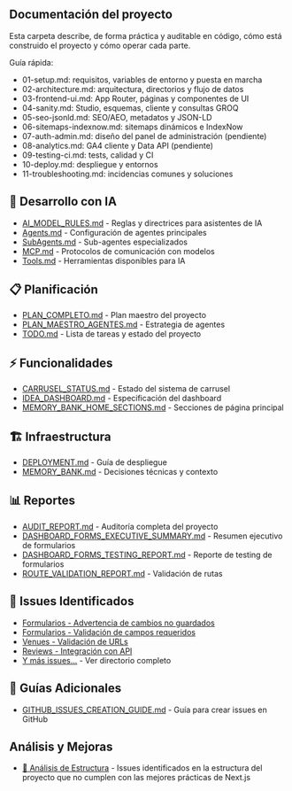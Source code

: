 ## Documentación del proyecto

Esta carpeta describe, de forma práctica y auditable en código, cómo está construido el proyecto y cómo operar cada parte.

Guía rápida:

- 01-setup.md: requisitos, variables de entorno y puesta en marcha
- 02-architecture.md: arquitectura, directorios y flujo de datos
- 03-frontend-ui.md: App Router, páginas y componentes de UI
- 04-sanity.md: Studio, esquemas, cliente y consultas GROQ
- 05-seo-jsonld.md: SEO/AEO, metadatos y JSON-LD
- 06-sitemaps-indexnow.md: sitemaps dinámicos e IndexNow
- 07-auth-admin.md: diseño del panel de administración (pendiente)
- 08-analytics.md: GA4 cliente y Data API (pendiente)
- 09-testing-ci.md: tests, calidad y CI
- 10-deploy.md: despliegue y entornos
- 11-troubleshooting.md: incidencias comunes y soluciones

## 🤖 Desarrollo con IA

- [AI_MODEL_RULES.md](./ai-development/AI_MODEL_RULES.md) - Reglas y directrices para asistentes de IA
- [Agents.md](./ai-development/Agents.md) - Configuración de agentes principales  
- [SubAgents.md](./ai-development/SubAgents.md) - Sub-agentes especializados
- [MCP.md](./ai-development/MCP.md) - Protocolos de comunicación con modelos
- [Tools.md](./ai-development/Tools.md) - Herramientas disponibles para IA

## 📋 Planificación

- [PLAN_COMPLETO.md](./planning/PLAN_COMPLETO.md) - Plan maestro del proyecto
- [PLAN_MAESTRO_AGENTES.md](./planning/PLAN_MAESTRO_AGENTES.md) - Estrategia de agentes
- [TODO.md](./planning/TODO.md) - Lista de tareas y estado del proyecto

## ⚡ Funcionalidades

- [CARRUSEL_STATUS.md](./features/CARRUSEL_STATUS.md) - Estado del sistema de carrusel
- [IDEA_DASHBOARD.md](./features/IDEA_DASHBOARD.md) - Especificación del dashboard
- [MEMORY_BANK_HOME_SECTIONS.md](./features/MEMORY_BANK_HOME_SECTIONS.md) - Secciones de página principal

## 🏗️ Infraestructura

- [DEPLOYMENT.md](./infrastructure/DEPLOYMENT.md) - Guía de despliegue
- [MEMORY_BANK.md](./infrastructure/MEMORY_BANK.md) - Decisiones técnicas y contexto

## 📊 Reportes

- [AUDIT_REPORT.md](./reports/AUDIT_REPORT.md) - Auditoría completa del proyecto  
- [DASHBOARD_FORMS_EXECUTIVE_SUMMARY.md](./reports/DASHBOARD_FORMS_EXECUTIVE_SUMMARY.md) - Resumen ejecutivo de formularios
- [DASHBOARD_FORMS_TESTING_REPORT.md](./reports/DASHBOARD_FORMS_TESTING_REPORT.md) - Reporte de testing de formularios
- [ROUTE_VALIDATION_REPORT.md](./reports/ROUTE_VALIDATION_REPORT.md) - Validación de rutas

## 🐛 Issues Identificados

- [Formularios - Advertencia de cambios no guardados](./issues/ISSUE_All_Forms_No_unsaved_changes_warning.md)
- [Formularios - Validación de campos requeridos](./issues/ISSUE_Reviews_No_client_side_validation_for_required_fields.md) 
- [Venues - Validación de URLs](./issues/ISSUE_Venues_No_URL_validation_for_website_field.md)
- [Reviews - Integración con API](./issues/ISSUE_Reviews_No_actual_API_integration_for_saving_reviews.md)
- [Y más issues...](./issues/) - Ver directorio completo

## 📖 Guías Adicionales

- [GITHUB_ISSUES_CREATION_GUIDE.md](./GITHUB_ISSUES_CREATION_GUIDE.md) - Guía para crear issues en GitHub

## Análisis y Mejoras

- [📁 Análisis de Estructura](./analysis/) - Issues identificados en la estructura del proyecto que no cumplen con las mejores prácticas de Next.js

